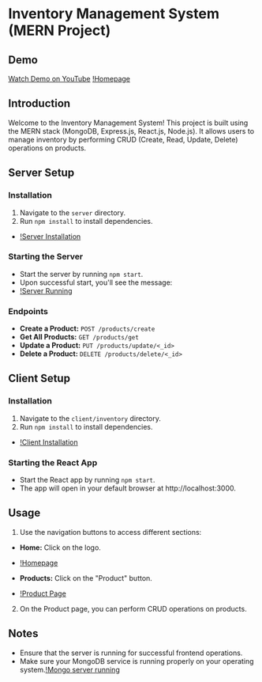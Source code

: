 # Inventory Management System (MERN Project)

## Demo
[Watch Demo on YouTube](https://youtu.be/p90kZwRzoWA)
[!Homepage](./screenshots/Homepage.JPG)


## Introduction
Welcome to the Inventory Management System! This project is built using the MERN stack (MongoDB, Express.js, React.js, Node.js). It allows users to manage inventory by performing CRUD (Create, Read, Update, Delete) operations on products.

## Server Setup
### Installation
1. Navigate to the `server` directory.
2. Run `npm install` to install dependencies.
- [!Server Installation](./screenshots/Installating%20server.JPG)

### Starting the Server
- Start the server by running `npm start`.
- Upon successful start, you'll see the message:
- [!Server Running](./screenshots/Server%20running%20succesfull.JPG)

### Endpoints
- **Create a Product:** `POST /products/create`
- **Get All Products:** `GET /products/get`
- **Update a Product:** `PUT /products/update/<_id>`
- **Delete a Product:** `DELETE /products/delete/<_id>`

## Client Setup
### Installation
1. Navigate to the `client/inventory` directory.
2. Run `npm install` to install dependencies.
- [!Client Installation](./screenshots/Installing%20client.JPG)

### Starting the React App
- Start the React app by running `npm start`.
- The app will open in your default browser at http://localhost:3000.

## Usage
1. Use the navigation buttons to access different sections:
 - **Home:** Click on the logo.
 -   [!Homepage](./screenshots/Homepage.JPG)

 - **Products:** Click on the "Product" button.
 -   [!Product Page](./screenshots/ProductPage.JPG)

2. On the Product page, you can perform CRUD operations on products.

## Notes
- Ensure that the server is running for successful frontend operations.
- Make sure your MongoDB service is running properly on your operating system.[!Mongo server running](./screenshots/MongoDB%20server%20running.JPG)
